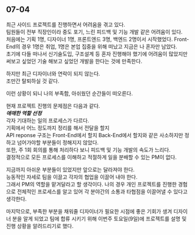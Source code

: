 ## 07-04

최근 사이드 프로젝트를 진행하면서 어려움을 겪고 있다.  
팀원들이 전부 직장인이라 중도 포기, 느린 피드백 및 기능 개발 같은 어려움이 있다.  
처음에는 기획 1명, 디자이너 1명, 프론트엔드 3명, 백엔드 2명이서 시작했었다.
Front-End의 경우 1명은 취업, 1명은 본업 집중을 위해 떠났고 지금은 나 혼자만 남았다.  
초기에 다들 떠나서 신기술도입, 구조설계 등 혼자 진행해야 했기에 어려움이 많았지만 써보고 싶었던 기술 해보고 싶었던 개발을 한다는 것에 만족한다.

하지만 최근 디자이너와 연락이 되지 않는다.  
조만간 탈퇴하실 것 같다.

이런 상황이 되니 나의 부족함, 아쉬웠던 순간들이 떠오른다.

현재 프로젝트 진행의 문제점은 다음과 같다.  
**_애매한 역할 선정_**  
각자 기대하는 일의 프로세스가 다르다.  
기획에서 어느 정도까지 정리를 해서 전달을 할지  
API reponse 구조는 Front-End에서 할지 Back-End에서 할지와 같은 사소하지만 정하고 넘어가야할 부분들이 정해지지 않았다.  
또한, 주 1회 회의를 통해 처리하다 보니 피드백 및 기능 개발의 속도가 느리다.  
결정적으로 모든 프로세스를 이해하고 적절하게 일을 분배할 수 있는 PM이 없다.

지금까지 아쉬운 부분들이 있었지만 앞으로는 달라져야 한다.  
능동적인 자세로 팀을 이끌고 각자의 협업을 이끌어 내야 한다.  
그래서 PM의 역할을 맡겨달라고 할 생각이다.
나의 경우 개인 프로젝트를 진행한 경험으로 전체적인 프로세스를 알고 있어 각 분야간의 소통과 타협점을 이끌어낼 수 있다고 생각한다.

마지막으로, 부족한 부분을 채워줄 디자이너가 필요한 시점에 좋은 기회가 생겨 디자이너 분을 알게 되었고 팀에 합류 시키기 위해 이번주 토요일(9일)에 프로젝트를 설명 및 진행 상황을 알려드리기로 했다.
